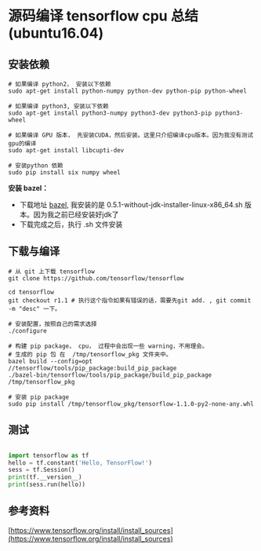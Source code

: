 # 源码编译 tensorflow cpu 总结(ubuntu16.04)



## 安装依赖

```shell
# 如果编译 python2， 安装以下依赖
sudo apt-get install python-numpy python-dev python-pip python-wheel 

# 如果编译 python3, 安装以下依赖
sudo apt-get install python3-numpy python3-dev python3-pip python3-wheel

# 如果编译 GPU 版本， 先安装CUDA，然后安装。这里只介绍编译cpu版本。因为我没有测试gpu的编译
sudo apt-get install libcupti-dev 

# 安装python 依赖
sudo pip install six numpy wheel 
```

**安装 bazel：**

* 下载地址 [bazel](https://github.com/bazelbuild/bazel/releases), 我安装的是 0.5.1-without-jdk-installer-linux-x86_64.sh 版本。因为我之前已经安装好jdk了
* 下载完成之后，执行 .sh 文件安装

## 下载与编译

```shell
# 从 git 上下载 tensorflow
git clone https://github.com/tensorflow/tensorflow

cd tensorflow
git checkout r1.1 # 执行这个指令如果有错误的话，需要先git add. , git commit -m "desc" 一下。

# 安装配置，按照自己的需求选择
./configure

# 构建 pip package， cpu， 过程中会出现一些 warning，不用理会。
# 生成的 pip 包 在  /tmp/tensorflow_pkg 文件夹中。
bazel build --config=opt //tensorflow/tools/pip_package:build_pip_package
./bazel-bin/tensorflow/tools/pip_package/build_pip_package /tmp/tensorflow_pkg

# 安装 pip package
sudo pip install /tmp/tensorflow_pkg/tensorflow-1.1.0-py2-none-any.whl
```



## 测试

```python

import tensorflow as tf
hello = tf.constant('Hello, TensorFlow!')
sess = tf.Session()
print(tf.__version__)
print(sess.run(hello))
```





## 参考资料

[https://www.tensorflow.org/install/install_sources](https://www.tensorflow.org/install/install_sources)